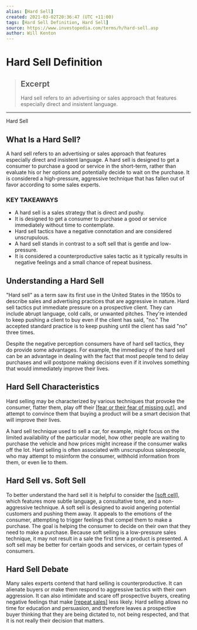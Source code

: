 ```yaml
---
alias: [Hard Sell]
created: 2021-03-02T20:36:47 (UTC +11:00)
tags: [Hard Sell Definition, Hard Sell]
source: https://www.investopedia.com/terms/h/hard-sell.asp
author: Will Kenton
---
```


# Hard Sell Definition

> ## Excerpt
> Hard sell refers to an advertising or sales approach that features especially direct and insistent language.

---

Hard Sell
## What Is a Hard Sell?

A hard sell refers to an advertising or sales approach that features especially direct and insistent language. A hard sell is designed to get a consumer to purchase a good or service in the short-term, rather than evaluate his or her options and potentially decide to wait on the purchase. It is considered a high-pressure, aggressive technique that has fallen out of favor according to some sales experts.

### KEY TAKEAWAYS

-   A hard sell is a sales strategy that is direct and pushy.
-   It is designed to get a consumer to purchase a good or service immediately without time to contemplate.
-   Hard sell tactics have a negative connotation and are considered unscrupulous.
-   A hard sell stands in contrast to a soft sell that is gentle and low-pressure.
-   It is considered a counterproductive sales tactic as it typically results in negative feelings and a small chance of repeat business.

## Understanding a Hard Sell

"Hard sell" as a term saw its first use in the United States in the 1950s to describe sales and advertising practices that are aggressive in nature. Hard sell tactics put immediate pressure on a prospective client. They can include abrupt language, cold calls, or unwanted pitches. They're intended to keep pushing a client to buy even if the client has said, "no." The accepted standard practice is to keep pushing until the client has said "no" three times.

Despite the negative perception consumers have of hard sell tactics, they do provide some advantages. For example, the immediacy of the hard sell can be an advantage in dealing with the fact that most people tend to delay purchases and will postpone making decisions even if it involves something that would immediately improve their lives.

## Hard Sell Characteristics

Hard selling may be characterized by various techniques that provoke the consumer, flatter them, play off their [[fear or their fear of missing out]](https://www.investopedia.com/terms/r/regrettheory.asp), and attempt to convince them that buying a product will be a smart decision that will improve their lives.

A hard sell technique used to sell a car, for example, might focus on the limited availability of the particular model, how other people are waiting to purchase the vehicle and how prices might increase if the consumer walks off the lot. Hard selling is often associated with unscrupulous salespeople, who may attempt to misinform the consumer, withhold information from them, or even lie to them.

## Hard Sell vs. Soft Sell

To better understand the hard sell it is helpful to consider the [[soft cell]](https://www.investopedia.com/terms/s/soft-sell.asp), which features more subtle language, a consultative tone, and a non-aggressive technique. A soft sell is designed to avoid angering potential customers and pushing them away. It appeals to the emotions of the consumer, attempting to trigger feelings that compel them to make a purchase. The goal is helping the consumer to decide on their own that they need to make a purchase. Because soft selling is a low-pressure sales technique, it may not result in a sale the first time a product is presented. A soft sell may be better for certain goods and services, or certain types of consumers.

## Hard Sell Debate

Many sales experts contend that hard selling is counterproductive. It can alienate buyers or make them respond to aggressive tactics with their own aggression. It can also intimidate and scare off prospective buyers, creating negative feelings that make [[repeat sales]](https://www.investopedia.com/terms/r/repeat-sales.asp) less likely. Hard selling allows no time for education and persuasion, and therefore leaves a prospective buyer thinking that they are being dictated to, not being respected, and that it is not really their decision that matters.
